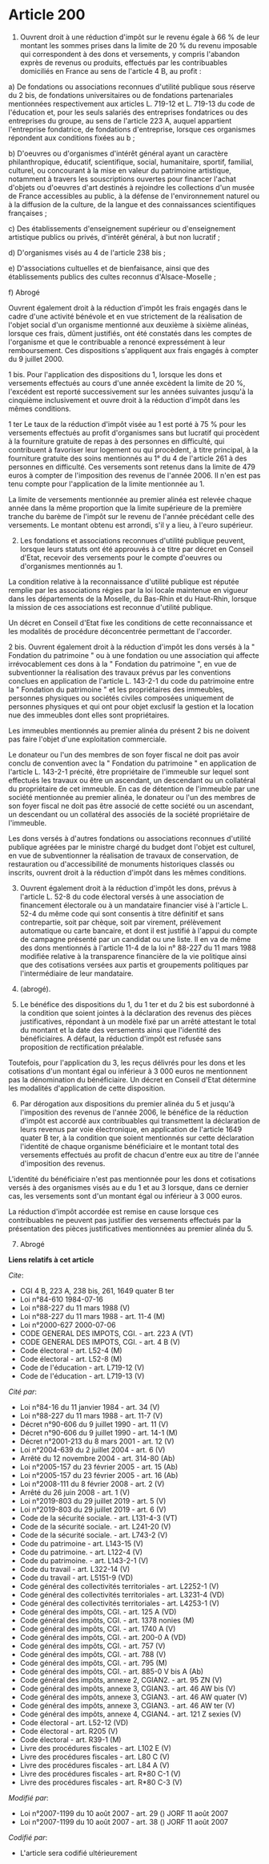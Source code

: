 # Article 200

1. Ouvrent droit à une réduction d'impôt sur le revenu égale à 66 % de leur montant les sommes prises dans la limite de 20 %
du revenu imposable qui correspondent à des dons et versements, y compris l'abandon exprès de revenus ou produits, effectués
par les contribuables domiciliés en France au sens de l'article 4 B, au profit : 

a) De fondations ou associations reconnues d'utilité publique sous réserve du 2 bis, de fondations universitaires ou de
fondations partenariales mentionnées respectivement aux articles L. 719-12 et L. 719-13 du code de l'éducation et, pour les
seuls salariés des entreprises fondatrices ou des entreprises du groupe, au sens de l'article 223 A, auquel appartient
l'entreprise fondatrice, de fondations d'entreprise, lorsque ces organismes répondent aux conditions fixées au b ; 

b) D'oeuvres ou d'organismes d'intérêt général ayant un caractère philanthropique, éducatif, scientifique, social,
humanitaire, sportif, familial, culturel, ou concourant à la mise en valeur du patrimoine artistique, notamment à travers les
souscriptions ouvertes pour financer l'achat d'objets ou d'oeuvres d'art destinés à rejoindre les collections d'un musée de
France accessibles au public, à la défense de l'environnement naturel ou à la diffusion de la culture, de la langue et des
connaissances scientifiques françaises ; 

c) Des établissements d'enseignement supérieur ou d'enseignement artistique publics ou privés, d'intérêt général, à but non
lucratif ; 

d) D'organismes visés au 4 de l'article 238 bis ; 

e) D'associations cultuelles et de bienfaisance, ainsi que des établissements publics des cultes reconnus d'Alsace-Moselle ; 

f) Abrogé 

Ouvrent également droit à la réduction d'impôt les frais engagés dans le cadre d'une activité bénévole et en vue strictement
de la réalisation de l'objet social d'un organisme mentionné aux deuxième à sixième alinéas, lorsque ces frais, dûment
justifiés, ont été constatés dans les comptes de l'organisme et que le contribuable a renoncé expressément à leur
remboursement. Ces dispositions s'appliquent aux frais engagés à compter du 9 juillet 2000. 

1 bis. Pour l'application des dispositions du 1, lorsque les dons et versements effectués au cours d'une année excèdent la
limite de 20 %, l'excédent est reporté successivement sur les années suivantes jusqu'à la cinquième inclusivement et ouvre
droit à la réduction d'impôt dans les mêmes conditions. 

1 ter Le taux de la réduction d'impôt visée au 1 est porté à 75 % pour les versements effectués au profit d'organismes sans
but lucratif qui procèdent à la fourniture gratuite de repas à des personnes en difficulté, qui contribuent à favoriser leur
logement ou qui procèdent, à titre principal, à la fourniture gratuite des soins mentionnés au 1° du 4 de l'article 261 à des
personnes en difficulté. Ces versements sont retenus dans la limite de 479 euros à compter de l'imposition des revenus de
l'année 2006. Il n'en est pas tenu compte pour l'application de la limite mentionnée au 1. 

La limite de versements mentionnée au premier alinéa est relevée chaque année dans la même proportion que la limite
supérieure de la première tranche du barème de l'impôt sur le revenu de l'année précédant celle des versements. Le montant
obtenu est arrondi, s'il y a lieu, à l'euro supérieur. 

2. Les fondations et associations reconnues d'utilité publique peuvent, lorsque leurs statuts ont été approuvés à ce titre
par décret en Conseil d'Etat, recevoir des versements pour le compte d'oeuvres ou d'organismes mentionnés au 1. 

La condition relative à la reconnaissance d'utilité publique est réputée remplie par les associations régies par la loi
locale maintenue en vigueur dans les départements de la Moselle, du Bas-Rhin et du Haut-Rhin, lorsque la mission de ces
associations est reconnue d'utilité publique. 

Un décret en Conseil d'Etat fixe les conditions de cette reconnaissance et les modalités de procédure déconcentrée permettant
de l'accorder. 

2 bis. Ouvrent également droit à la réduction d'impôt les dons versés à la " Fondation du patrimoine " ou à une fondation ou
une association qui affecte irrévocablement ces dons à la " Fondation du patrimoine ", en vue de subventionner la réalisation
des travaux prévus par les conventions conclues en application de l'article L. 143-2-1 du code du patrimoine entre la "
Fondation du patrimoine " et les propriétaires des immeubles, personnes physiques ou sociétés civiles composées uniquement de
personnes physiques et qui ont pour objet exclusif la gestion et la location nue des immeubles dont elles sont
propriétaires. 

Les immeubles mentionnés au premier alinéa du présent 2 bis ne doivent pas faire l'objet d'une exploitation commerciale. 

Le donateur ou l'un des membres de son foyer fiscal ne doit pas avoir conclu de convention avec la " Fondation du patrimoine
" en application de l'article L. 143-2-1 précité, être propriétaire de l'immeuble sur lequel sont effectués les travaux ou
être un ascendant, un descendant ou un collatéral du propriétaire de cet immeuble. En cas de détention de l'immeuble par une
société mentionnée au premier alinéa, le donateur ou l'un des membres de son foyer fiscal ne doit pas être associé de cette
société ou un ascendant, un descendant ou un collatéral des associés de la société propriétaire de l'immeuble. 

Les dons versés à d'autres fondations ou associations reconnues d'utilité publique agréées par le ministre chargé du budget
dont l'objet est culturel, en vue de subventionner la réalisation de travaux de conservation, de restauration ou
d'accessibilité de monuments historiques classés ou inscrits, ouvrent droit à la réduction d'impôt dans les mêmes
conditions. 

3. Ouvrent également droit à la réduction d'impôt les dons, prévus à l'article L. 52-8 du code électoral versés à une
association de financement électorale ou à un mandataire financier visé à l'article L. 52-4 du même code qui sont consentis à
titre définitif et sans contrepartie, soit par chèque, soit par virement, prélèvement automatique ou carte bancaire, et dont
il est justifié à l'appui du compte de campagne présenté par un candidat ou une liste. Il en va de même des dons mentionnés à
l'article 11-4 de la loi n° 88-227 du 11 mars 1988 modifiée relative à la transparence financière de la vie politique ainsi
que des cotisations versées aux partis et groupements politiques par l'intermédiaire de leur mandataire. 

4. (abrogé). 

5. Le bénéfice des dispositions du 1, du 1 ter et du 2 bis est subordonné à la condition que soient jointes à la déclaration
des revenus des pièces justificatives, répondant à un modèle fixé par un arrêté attestant le total du montant et la date des
versements ainsi que l'identité des bénéficiaires. A défaut, la réduction d'impôt est refusée sans proposition de
rectification préalable. 

Toutefois, pour l'application du 3, les reçus délivrés pour les dons et les cotisations d'un montant égal ou inférieur à 3
000 euros ne mentionnent pas la dénomination du bénéficiaire. Un décret en Conseil d'Etat détermine les modalités
d'application de cette disposition. 

6. Par dérogation aux dispositions du premier alinéa du 5 et jusqu'à l'imposition des revenus de l'année 2006, le bénéfice de
la réduction d'impôt est accordé aux contribuables qui transmettent la déclaration de leurs revenus par voie électronique, en
application de l'article 1649 quater B ter, à la condition que soient mentionnés sur cette déclaration l'identité de chaque
organisme bénéficiaire et le montant total des versements effectués au profit de chacun d'entre eux au titre de l'année
d'imposition des revenus. 

L'identité du bénéficiaire n'est pas mentionnée pour les dons et cotisations versés à des organismes visés au e du 1 et au 3
lorsque, dans ce dernier cas, les versements sont d'un montant égal ou inférieur à 3 000 euros. 

La réduction d'impôt accordée est remise en cause lorsque ces contribuables ne peuvent pas justifier des versements effectués
par la présentation des pièces justificatives mentionnées au premier alinéa du 5. 

7. Abrogé

**Liens relatifs à cet article**

_Cite_:

  - CGI 4 B, 223 A, 238 bis, 261, 1649 quater B ter
  - Loi n°84-610 1984-07-16
  - Loi n°88-227 du 11 mars 1988 (V)
  - Loi n°88-227 du 11 mars 1988 - art. 11-4 (M)
  - Loi n°2000-627 2000-07-06
  - CODE GENERAL DES IMPOTS, CGI. - art. 223 A (VT)
  - CODE GENERAL DES IMPOTS, CGI. - art. 4 B (V)
  - Code électoral - art. L52-4 (M)
  - Code électoral - art. L52-8 (M)
  - Code de l'éducation - art. L719-12 (V)
  - Code de l'éducation - art. L719-13 (V)

_Cité par_:

  - Loi n°84-16 du 11 janvier 1984 - art. 34 (V)
  - Loi n°88-227 du 11 mars 1988 - art. 11-7 (V)
  - Décret n°90-606 du 9 juillet 1990 - art. 11 (V)
  - Décret n°90-606 du 9 juillet 1990 - art. 14-1 (M)
  - Décret n°2001-213 du 8 mars 2001 - art. 12 (V)
  - Loi n°2004-639 du 2 juillet 2004 - art. 6 (V)
  - Arrêté du 12 novembre 2004 - art. 314-80 (Ab)
  - Loi n°2005-157 du 23 février 2005 - art. 15 (Ab)
  - Loi n°2005-157 du 23 février 2005 - art. 16 (Ab)
  - Loi n°2008-111 du 8 février 2008 - art. 2 (V)
  - Arrêté du 26 juin 2008 - art. 1 (V)
  - Loi n°2019-803 du 29 juillet 2019 - art. 5 (V)
  - Loi n°2019-803 du 29 juillet 2019 - art. 6 (V)
  - Code de la sécurité sociale. - art. L131-4-3 (VT)
  - Code de la sécurité sociale. - art. L241-20 (V)
  - Code de la sécurité sociale. - art. L743-2 (V)
  - Code du patrimoine - art. L143-15 (V)
  - Code du patrimoine. - art. L122-4 (V)
  - Code du patrimoine. - art. L143-2-1 (V)
  - Code du travail - art. L322-14 (V)
  - Code du travail - art. L5151-9 (VD)
  - Code général des collectivités territoriales - art. L2252-1 (V)
  - Code général des collectivités territoriales - art. L3231-4 (VD)
  - Code général des collectivités territoriales - art. L4253-1 (V)
  - Code général des impôts, CGI. - art. 125 A (VD)
  - Code général des impôts, CGI. - art. 1378 nonies (M)
  - Code général des impôts, CGI. - art. 1740 A (V)
  - Code général des impôts, CGI. - art. 200-0 A (VD)
  - Code général des impôts, CGI. - art. 757 (V)
  - Code général des impôts, CGI. - art. 788 (V)
  - Code général des impôts, CGI. - art. 795 (M)
  - Code général des impôts, CGI. - art. 885-0 V bis A (Ab)
  - Code général des impôts, annexe 2, CGIAN2. - art. 95 ZN (V)
  - Code général des impôts, annexe 3, CGIAN3. - art. 46 AW bis (V)
  - Code général des impôts, annexe 3, CGIAN3. - art. 46 AW quater (V)
  - Code général des impôts, annexe 3, CGIAN3. - art. 46 AW ter (V)
  - Code général des impôts, annexe 4, CGIAN4. - art. 121 Z sexies (V)
  - Code électoral - art. L52-12 (VD)
  - Code électoral - art. R205 (V)
  - Code électoral - art. R39-1 (M)
  - Livre des procédures fiscales - art. L102 E (V)
  - Livre des procédures fiscales - art. L80 C (V)
  - Livre des procédures fiscales - art. L84 A (V)
  - Livre des procédures fiscales - art. R*80 C-1 (V)
  - Livre des procédures fiscales - art. R*80 C-3 (V)

_Modifié par_:

  - Loi n°2007-1199 du 10 août 2007 - art. 29 () JORF 11 août 2007
  - Loi n°2007-1199 du 10 août 2007 - art. 38 () JORF 11 août 2007

_Codifié par_:

  - L'article sera codifié ultérieurement

